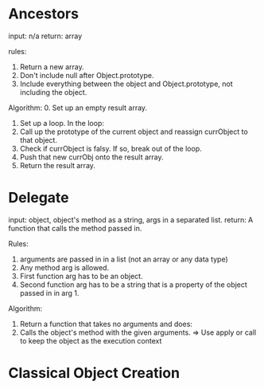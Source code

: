 # Ancestors

input: n/a
return: array

rules:
1. Return a new array.
2. Don't include null after Object.prototype.
3. Include everything between the object and Object.prototype, not including the object.

Algorithm:
0. Set up an empty result array.
1. Set up a loop. In the loop:
  1. Call up the prototype of the current object and reassign currObject to that object.
  2. Check if currObject is falsy. If so, break out of the loop.
  3. Push that new currObj onto the result array.
2. Return the result array.


# Delegate

input: object, object's method as a string, args in a separated list.
return: A function that calls the method passed in.

Rules:
1. arguments are passed in in a list (not an array or any data type)
2. Any method arg is allowed.
3. First function arg has to be an object.
4. Second function arg has to be a string that is a property of the object passed in in arg 1.

Algorithm:
1. Return a function that takes no arguments and does:
  1. Calls the object's method with the given arguments.
    => Use apply or call to keep the object as the execution context


# Classical Object Creation


